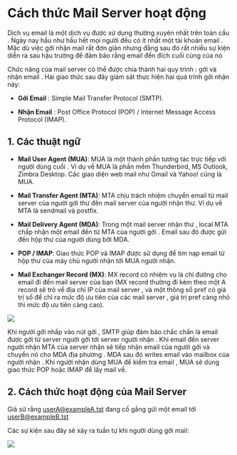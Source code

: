 # Cách thức Mail Server hoạt động

Dịch vụ email là một dịch vụ được xử dụng thường xuyên nhất trên toàn cầu . Ngày nay hầu như hầu hết mọi người đều có ít nhất một tài khoản email . Mặc dù việc gởi nhận mail rất đơn giản nhưng đằng sau đó rất nhiều sự kiện diễn ra sau hậu trường để đảm bảo rằng email đến đích cuối cùng của nó

Chức năng của mail server có thể được chia thành hai quy trình : gởi và nhận email . Hai giao thức sau đây giám sát thực hiện hai quá trình gởi nhận này:

- **Gởi Email** : Simple Mail Transfer Protocol (SMTP).

- **Nhận Email** : Post Office Protocol (POP) / Internet Message Access Protocol (IMAP).

## 1. Các thuật ngữ

- **Mail User Agent (MUA)**: MUA là một thành phần tương tác trực tiếp với người dùng cuối . Ví dụ về MUA là phần mềm Thunderbird, MS Outlook, Zimbra Desktop. Các giao diện web mail như Gmail và Yahoo! cũng là MUA.

- **Mail Transfer Agent (MTA)**: MTA chịu trách nhiệm chuyển email từ mail server của người gởi thư đến mail server của người nhận thư. Ví dụ về MTA là sendmail và postfix.

- **Mail Delivery Agent (MDA)**: Trong một mail server nhận thư , local MTA chấp nhận một email đến từ MTA của người gởi . Email sau đó được gửi đến hộp thư của người dùng bởi MDA.

- **POP / IMAP**: Giao thức POP và IMAP được sử dụng để tìm nạp email từ hộp thư của máy chủ người nhận tới MUA người nhận.

- **Mail Exchanger Record (MX)**: MX record có nhiệm vụ là chỉ đường cho email đi đến mail server của bạn (MX record thường đi kèm theo một A record sẽ trỏ về địa chỉ IP của mail server , và một thông số pref có giá trị số để chỉ ra mức độ ưu tiên của các mail server , giá trị pref càng nhỏ thì mức độ ưu tiên càng cao).

<img src="https://imgur.com/NYlxlWM.png">

Khi người gởi nhấp vào nút gởi , SMTP giúp đảm bảo chắc chắn là email được gởi từ server người gởi tới server người nhận . Khi email đến server người nhận MTA của server nhận sẽ tiếp nhận email của người gởi và chuyển nó cho MDA địa phương . MDA sau đó writes email vào mailbox của người nhận . Khi người nhận dùng MUA để kiểm tra email , MUA sẽ dùng giao thức POP hoặc IMAP để lấy mail về.

## 2. Cách thức hoạt động của Mail Server

Giả sử rằng userA@exampleA.tst đang cố gắng gửi một email tới userB@exampleB.tst

Các sự kiện sau đây sẽ xảy ra tuần tự khi người dùng gởi mail:

<img src="https://imgur.com/MkQgkL3.png">

